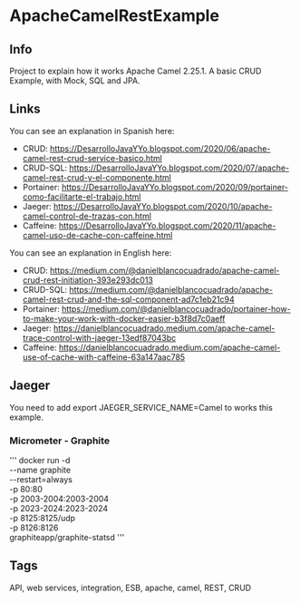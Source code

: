 # ApacheCamelRestExample

## Info

Project to explain how it works Apache Camel 2.25.1. A basic CRUD Example, with Mock, SQL and JPA. 

## Links

You can see an explanation in Spanish here: 

* CRUD: https://DesarrolloJavaYYo.blogspot.com/2020/06/apache-camel-rest-crud-service-basico.html
* CRUD-SQL: https://DesarrolloJavaYYo.blogspot.com/2020/07/apache-camel-rest-crud-y-el-componente.html
* Portainer: https://DesarrolloJavaYYo.blogspot.com/2020/09/portainer-como-facilitarte-el-trabajo.html
* Jaeger: https://DesarrolloJavaYYo.blogspot.com/2020/10/apache-camel-control-de-trazas-con.html
* Caffeine: https://DesarrolloJavaYYo.blogspot.com/2020/11/apache-camel-uso-de-cache-con-caffeine.html

You can see an explanation in English here: 

* CRUD: https://medium.com/@danielblancocuadrado/apache-camel-crud-rest-initiation-393e293dc013
* CRUD-SQL: https://medium.com/@danielblancocuadrado/apache-camel-rest-crud-and-the-sql-component-ad7c1eb21c94
* Portainer: https://medium.com/@danielblancocuadrado/portainer-how-to-make-your-work-with-docker-easier-b3f8d7c0aeff
* Jaeger: https://danielblancocuadrado.medium.com/apache-camel-trace-control-with-jaeger-13edf87043bc
* Caffeine: https://danielblancocuadrado.medium.com/apache-camel-use-of-cache-with-caffeine-63a147aac785

## Jaeger

You need to add export JAEGER_SERVICE_NAME=Camel to works this example.

### Micrometer - Graphite

'''
docker run -d \
  --name graphite \
  --restart=always \
  -p 80:80 \
  -p 2003-2004:2003-2004 \
  -p 2023-2024:2023-2024 \
  -p 8125:8125/udp \
  -p 8126:8126 \
  graphiteapp/graphite-statsd
'''
  

## Tags

API, web services, integration, ESB, apache, camel, REST, CRUD